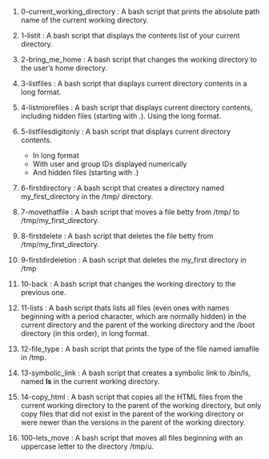 1. 0-current_working_directory : A bash script that prints the absolute path name of the current working directory.

2. 1-listit : A bash script that displays the contents list of your current directory.

3. 2-bring_me_home :  A bash script that changes the working directory to the user’s home directory.

4. 3-listfiles : A bash script that displays current directory contents in a long format.

5. 4-listmorefiles : A bash script that displays current directory contents, including hidden files (starting with .). Using the long format.

6. 5-listfilesdigitonly : A bash script that displays current directory contents.
	- In long format
	- With user and group IDs displayed numerically
	- And hidden files (starting with .)

7. 6-firstdirectory : A bash script that creates a directory named my_first_directory in the /tmp/ directory.

8. 7-movethatfile : A bash script that moves a file betty from /tmp/ to /tmp/my_first_directory.

9. 8-firstdelete : A bash script that deletes the file betty from /tmp/my_first_directory.

10. 9-firstdirdeletion : A bash script that deletes the my_first directory in /tmp

11. 10-back : A bash script that changes the working directory to the previous one.

12. 11-lists : A bash script thats lists all files (even ones with names beginning with a period character, which are normally hidden) in the current directory and the parent of the working directory and the /boot directory (in this order), in long format.

13. 12-file_type : A bash script that prints the type of the file named iamafile in /tmp.

14. 13-symbolic_link : A bash script that creates a symbolic link to /bin/ls, named __ls__ in the current working directory.

15. 14-copy_html : A bash script that copies all the HTML files from the current working directory to the parent of the working directory, but only copy files that did not exist in the parent of the working directory or were newer than the versions in the parent of the working directory.

16. 100-lets_move : A bash script that moves all files beginning with an uppercase letter to the directory /tmp/u.

